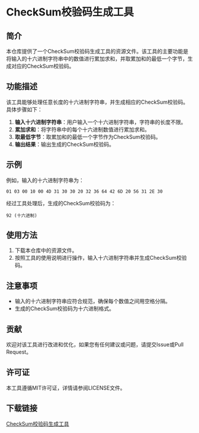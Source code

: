 # CheckSum校验码生成工具

## 简介

本仓库提供了一个CheckSum校验码生成工具的资源文件。该工具的主要功能是将输入的十六进制字符串中的数值进行累加求和，并取累加和的最低一个字节，生成对应的CheckSum校验码。

## 功能描述

该工具能够处理任意长度的十六进制字符串，并生成相应的CheckSum校验码。具体步骤如下：

1. **输入十六进制字符串**：用户输入一个十六进制字符串，字符串的长度不限。
2. **累加求和**：将字符串中的每个十六进制数值进行累加求和。
3. **取最低字节**：取累加和的最低一个字节作为CheckSum校验码。
4. **输出结果**：输出生成的CheckSum校验码。

## 示例

例如，输入的十六进制字符串为：

```
01 03 00 10 00 4D 31 30 30 20 32 36 64 42 6D 20 56 31 2E 30
```

经过工具处理后，生成的CheckSum校验码为：

```
92 (十六进制)
```

## 使用方法

1. 下载本仓库中的资源文件。
2. 按照工具的使用说明进行操作，输入十六进制字符串并生成CheckSum校验码。

## 注意事项

- 输入的十六进制字符串应符合规范，确保每个数值之间用空格分隔。
- 生成的CheckSum校验码为十六进制格式。

## 贡献

欢迎对该工具进行改进和优化，如果您有任何建议或问题，请提交Issue或Pull Request。

## 许可证

本工具遵循MIT许可证，详情请参阅LICENSE文件。

## 下载链接

[CheckSum校验码生成工具](https://pan.quark.cn/s/7071e289d995)